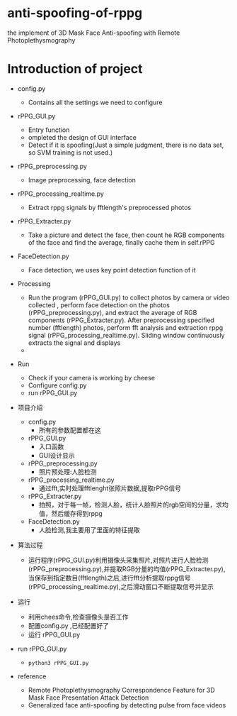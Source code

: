 # anti-spoofing-of-rppg
the implement of 3D Mask Face Anti-spoofing with Remote Photoplethysmography

# Introduction of project
- config.py 
    - Contains all the settings we need to configure 
- rPPG_GUI.py
    - Entry function
    - ompleted the design of GUI interface
    - Detect if it is spoofing(Just a simple judgment, there is no data set, so SVM training is not used.)
- rPPG_preprocessing.py
    - Image preprocessing, face detection
- rPPG_processing_realtime.py
    - Extract rppg signals by fftlength's preprocessed photos 
- rPPG_Extracter.py
    - Take a picture and detect the face, then count he RGB components  of the face and find the average, finally cache them in  self.rPPG
- FaceDetection.py
    - Face detection, we uses key point detection function of it
- Processing
    - Run the program (rPPG_GUI.py) to collect photos by camera or video collected  , perform face detection on the photos (rPPG_preprocessing.py), and extract the average of RGB components (rPPG_Extracter.py). After preprocessing specified number (fftlength) photos, perform fft analysis and extraction rppg signal (rPPG_processing_realtime.py). Sliding window continuously extracts the signal and displays
    - 
- Run
    - Check if your camera is working by cheese
    - Configure config.py
    - run rPPG_GUI.py
    
- 项目介绍
    - config.py 
        - 所有的参数配置都在这
    - rPPG_GUI.py
        - 入口函数
        - GUI设计显示
    - rPPG_preprocessing.py
        - 照片预处理:人脸检测
    - rPPG_processing_realtime.py
        - 通过fft,实时处理fftlenght张照片数据,提取rPPG信号
    - rPPG_Extracter.py
        - 拍照，对于每一帧，检测人脸，统计人脸照片的rgb空间的分量，求均值，然后缓存得到rppg
    - FaceDetection.py
        - 人脸检测,我主要用了里面的特征提取 
- 算法过程
    - 运行程序(rPPG_GUI.py)利用摄像头采集照片,对照片进行人脸检测(rPPG_preprocessing.py),并提取RGB分量的均值(rPPG_Extracter.py),当保存到指定数目(fftlength)之后,进行fft分析提取rppg信号(rPPG_processing_realtime.py),之后滑动窗口不断提取信号并显示
- 运行
    - 利用chees命令,检查摄像头是否工作
    - 配置config.py ,已经配置好了
    - 运行 rPPG_GUI.py

- run rPPG_GUI.py
    - ```python3 rPPG_GUI.py```
    
- reference
    - Remote Photoplethysmography Correspondence Feature for 3D Mask Face Presentation Attack Detection
    - Generalized face anti-spoofing by detecting pulse from face videos
    



